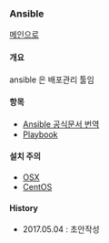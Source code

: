 ### Ansible

[메인으로](https://github.com/juneyoung/DEV-INFOS)

#### 개요
ansible 은 배포관리 툴임

#### 항목
- [Ansible 공식문서 번역](https://github.com/juneyoung/DEV-INFOS/blob/master/Ansible/translation/README.md)
- [Playbook](https://github.com/juneyoung/DEV-INFOS/tree/master/Ansible/playbook)

#### 설치 주의
- [OSX](https://github.com/juneyoung/DEV-INFOS/blob/master/Ansible/install/osx.md)
- [CentOS](https://github.com/juneyoung/DEV-INFOS/blob/master/Ansible/install/centos.md)

#### History
- 2017.05.04 : 초안작성
